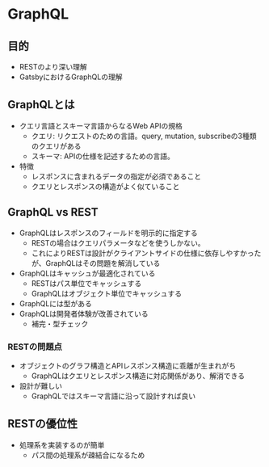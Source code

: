 
# GraphQL

## 目的
 - RESTのより深い理解
 - GatsbyにおけるGraphQLの理解
 
## GraphQLとは
 - クエリ言語とスキーマ言語からなるWeb APIの規格
   - クエリ: リクエストのための言語。query, mutation, subscribeの3種類のクエリがある
   - スキーマ: APIの仕様を記述するための言語。
 - 特徴
   - レスポンスに含まれるデータの指定が必須であること
   - クエリとレスポンスの構造がよく似ていること

## GraphQL vs REST
 - GraphQLはレスポンスのフィールドを明示的に指定する
   - RESTの場合はクエリパラメータなどを使うしかない。
   - これによりRESTは設計がクライアントサイドの仕様に依存しやすかったが、GraphQLはその問題を解消している
 - GraphQLはキャッシュが最適化されている
   - RESTはパス単位でキャッシュする
   - GraphQLはオブジェクト単位でキャッシュする
 - GraphQLには型がある
 - GraphQLは開発者体験が改善されている
   - 補完・型チェック

### RESTの問題点
 - オブジェクトのグラフ構造とAPIレスポンス構造に乖離が生まれがち
   - GraphQLはクエリとレスポンス構造に対応関係があり、解消できる
 - 設計が難しい
   - GraphQLではスキーマ言語に沿って設計すれば良い

## RESTの優位性
 - 処理系を実装するのが簡単
   - パス間の処理系が疎結合になるため
